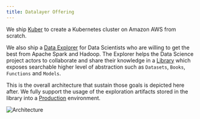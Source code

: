 ```yaml
---
title: Datalayer Offering
---
```


We ship [Kuber](/docs/what/kuber) to create a Kubernetes cluster on Amazon AWS from scratch.

We also ship a [Data Explorer](/docs/what/explorer) for Data Scientists who are willing to get the best from Apache Spark and Hadoop. The Explorer helps the Data Science project actors to collaborate and share their knowledge in a [Library](/docs/what/library) which exposes searchable higher level of abstraction such as `Datasets`, `Books`, `Functions` and `Models`.

This is the overall architecture that sustain those goals is depicted here after. We fully support the usage of the exploration artifacts stored in the library into a [Production](/docs/why/exploration-to-production) environment.

![Architecture](/images/datalayer/architecture.svg "Architecture")
